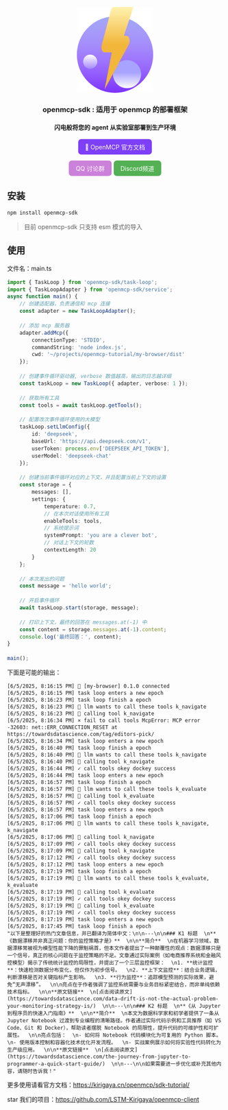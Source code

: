 <div align="center">

<img src="./icons/openmcp-sdk.svg" height="200px"/>

<h3>openmcp-sdk : 适用于 openmcp 的部署框架</h3>
<h4>闪电般将您的 agent 从实验室部署到生产环境</h4>

<a href="https://kirigaya.cn/openmcp" target="_blank" style="display: inline-block; padding: 8px 16px; background-color: #7D3FF8; color: white; border-radius: .5em; text-decoration: none;">📄 OpenMCP 官方文档</a>


<a href="https://qm.qq.com/cgi-bin/qm/qr?k=C6ZUTZvfqWoI12lWe7L93cWa1hUsuVT0&jump_from=webapi&authKey=McW6B1ogTPjPDrCyGttS890tMZGQ1KB3QLuG4aqVNRaYp4vlTSgf2c6dMcNjMuBD" target="_blank" style="display: inline-block; padding: 8px 16px; background-color: #CB81DA; color: white; border-radius: .5em; text-decoration: none;">QQ 讨论群</a><a href="https://discord.gg/af5cfB9a" target="_blank" style="display: inline-block; padding: 8px 16px; background-color: rgb(84, 176, 84); color: white; border-radius: .5em; text-decoration: none; margin-left: 5px;">Discord频道</a>

</div>


## 安装

```bash
npm install openmcp-sdk
```

> 目前 openmcp-sdk 只支持 esm 模式的导入

## 使用

文件名：main.ts

```typescript
import { TaskLoop } from 'openmcp-sdk/task-loop';
import { TaskLoopAdapter } from 'openmcp-sdk/service';
async function main() {
    // 创建适配器，负责通信和 mcp 连接
    const adapter = new TaskLoopAdapter();

    // 添加 mcp 服务器
    adapter.addMcp({
        connectionType: 'STDIO',
        commandString: 'node index.js',
        cwd: '~/projects/openmcp-tutorial/my-browser/dist'
    });

    // 创建事件循环驱动器, verbose 数值越高，输出的日志越详细
    const taskLoop = new TaskLoop({ adapter, verbose: 1 });

    // 获取所有工具
    const tools = await taskLoop.getTools();

    // 配置改次事件循环使用的大模型
    taskLoop.setLlmConfig({
        id: 'deepseek',
        baseUrl: 'https://api.deepseek.com/v1',
        userToken: process.env['DEEPSEEK_API_TOKEN'],
        userModel: 'deepseek-chat'
    });

    // 创建当前事件循环对应的上下文，并且配置当前上下文的设置
    const storage = {
        messages: [],
        settings: {
            temperature: 0.7,
            // 在本次对话使用所有工具
            enableTools: tools,
            // 系统提示词
            systemPrompt: 'you are a clever bot',
            // 对话上下文的轮数
            contextLength: 20
        }
    };

    // 本次发出的问题
    const message = 'hello world';

    // 开启事件循环
    await taskLoop.start(storage, message);

    // 打印上下文，最终的回答在 messages.at(-1) 中
    const content = storage.messages.at(-1).content;
    console.log('最终回答：', content);
} 

main();
```

下面是可能的输出：

```
[6/5/2025, 8:16:15 PM] 🚀 [my-browser] 0.1.0 connected
[6/5/2025, 8:16:15 PM] task loop enters a new epoch
[6/5/2025, 8:16:23 PM] task loop finish a epoch
[6/5/2025, 8:16:23 PM] 🤖 llm wants to call these tools k_navigate
[6/5/2025, 8:16:23 PM] 🔧 calling tool k_navigate
[6/5/2025, 8:16:34 PM] × fail to call tools McpError: MCP error -32603: net::ERR_CONNECTION_RESET at https://towardsdatascience.com/tag/editors-pick/
[6/5/2025, 8:16:34 PM] task loop enters a new epoch
[6/5/2025, 8:16:40 PM] task loop finish a epoch
[6/5/2025, 8:16:40 PM] 🤖 llm wants to call these tools k_navigate
[6/5/2025, 8:16:40 PM] 🔧 calling tool k_navigate
[6/5/2025, 8:16:44 PM] ✓ call tools okey dockey success
[6/5/2025, 8:16:44 PM] task loop enters a new epoch
[6/5/2025, 8:16:57 PM] task loop finish a epoch
[6/5/2025, 8:16:57 PM] 🤖 llm wants to call these tools k_evaluate
[6/5/2025, 8:16:57 PM] 🔧 calling tool k_evaluate
[6/5/2025, 8:16:57 PM] ✓ call tools okey dockey success
[6/5/2025, 8:16:57 PM] task loop enters a new epoch
[6/5/2025, 8:17:06 PM] task loop finish a epoch
[6/5/2025, 8:17:06 PM] 🤖 llm wants to call these tools k_navigate, k_navigate
[6/5/2025, 8:17:06 PM] 🔧 calling tool k_navigate
[6/5/2025, 8:17:09 PM] ✓ call tools okey dockey success
[6/5/2025, 8:17:09 PM] 🔧 calling tool k_navigate
[6/5/2025, 8:17:12 PM] ✓ call tools okey dockey success
[6/5/2025, 8:17:12 PM] task loop enters a new epoch
[6/5/2025, 8:17:19 PM] task loop finish a epoch
[6/5/2025, 8:17:19 PM] 🤖 llm wants to call these tools k_evaluate, k_evaluate
[6/5/2025, 8:17:19 PM] 🔧 calling tool k_evaluate
[6/5/2025, 8:17:19 PM] ✓ call tools okey dockey success
[6/5/2025, 8:17:19 PM] 🔧 calling tool k_evaluate
[6/5/2025, 8:17:19 PM] ✓ call tools okey dockey success
[6/5/2025, 8:17:19 PM] task loop enters a new epoch
[6/5/2025, 8:17:45 PM] task loop finish a epoch
"以下是整理好的热门文章信息，并已翻译为简体中文：\n\n---\n\n### K1 标题  \n**《数据漂移并非真正问题：你的监控策略才是》**  \n\n**简介**  \n在机器学习领域，数据漂移常被视为模型性能下降的罪魁祸首，但本文作者提出了一种颠覆性的观点：数据漂移只是一个信号，真正的核心问题在于监控策略的不足。文章通过实际案例（如电商推荐系统和金融风控模型）揭示了传统统计监控的局限性，并提出了一个三层监控框架：  \n1. **统计监控**：快速检测数据分布变化，但仅作为初步信号。  \n2. **上下文监控**：结合业务逻辑，判断漂移是否对关键指标产生影响。  \n3. **行为监控**：追踪模型预测的实际效果，避免“无声漂移”。  \n\n亮点在于作者强调了监控系统需要与业务目标紧密结合，而非单纯依赖技术指标。  \n\n**原文链接**  \n[点击阅读原文](https://towardsdatascience.com/data-drift-is-not-the-actual-problem-your-monitoring-strategy-is/)  \n\n---\n\n### K2 标题  \n**《从 Jupyter 到程序员的快速入门指南》**  \n\n**简介**  \n本文为数据科学家和初学者提供了一条从 Jupyter Notebook 过渡到专业编程的清晰路径。作者通过实际代码示例和工具推荐（如 VS Code、Git 和 Docker），帮助读者摆脱 Notebook 的局限性，提升代码的可维护性和可扩展性。  \n\n亮点包括：  \n- 如何将 Notebook 代码模块化为可复用的 Python 脚本。  \n- 使用版本控制和容器化技术优化开发流程。  \n- 实战案例展示如何将实验性代码转化为生产级应用。  \n\n**原文链接**  \n[点击阅读原文](https://towardsdatascience.com/the-journey-from-jupyter-to-programmer-a-quick-start-guide/)  \n\n---\n\n如果需要进一步优化或补充其他内容，请随时告诉我！"
```

更多使用请看官方文档：https://kirigaya.cn/openmcp/sdk-tutorial/

star 我们的项目：https://github.com/LSTM-Kirigaya/openmcp-client